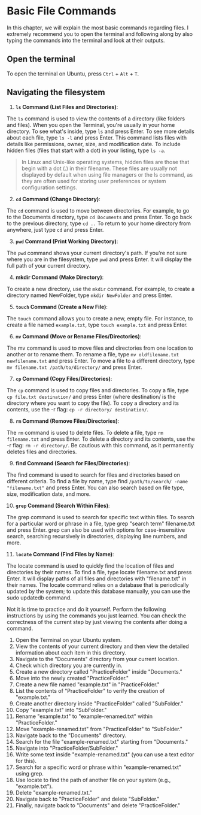 # Basic File Commands

In this chapter, we will explain the most basic commands regarding files.
I extremely recommend you to open the terminal and following along by also typing the commands
into the terminal and look at their outputs.

## Open the terminal

To open the terminal on Ubuntu, press `Ctrl` + `Alt` + `T`.

## Navigating the filesystem

1. **`ls` Command (List Files and Directories)**:

The `ls` command is used to view the contents of a directory (like folders and files).
When you open the Terminal, you're usually in your home directory. To see what's inside, type `ls` and press Enter.
To see more details about each file, type `ls -l` and press Enter. This command lists files with details like 
permissions, owner, size, and modification date.
To include hidden files (files that start with a dot) in your listing, type `ls -a`.

> In Linux and Unix-like operating systems, hidden files are those that begin with a dot (.) in their filename.
These files are usually not displayed by default when using file managers or the ls command,
as they are often used for storing user preferences or system configuration settings.

2. **`cd` Command (Change Directory)**:

The `cd` command is used to move between directories.
For example, to go to the Documents directory, type `cd Documents` and press Enter.
To go back to the previous directory, type `cd ..`
To return to your home directory from anywhere, just type `cd` and press Enter.

3. **`pwd` Command (Print Working Directory)**:

The `pwd` command shows your current directory's path.
If you're not sure where you are in the filesystem, type `pwd` and press Enter. 
It will display the full path of your current directory.

4. **mkdir Command (Make Directory)**:

To create a new directory, use the `mkdir` command.
For example, to create a directory named NewFolder, type `mkdir NewFolder` and press Enter.

5. **`touch` Command (Create a New File)**:

The `touch` command allows you to create a new, empty file.
For instance, to create a file named `example.txt`, type `touch example.txt` and press Enter.

6. **`mv` Command (Move or Rename Files/Directories)**:

The mv command is used to move files and directories from one location to another or to rename them.
To rename a file, type `mv oldfilename.txt newfilename.txt` and press Enter.
To move a file to a different directory, type `mv filename.txt /path/to/directory/` and press Enter.

7. **`cp` Command (Copy Files/Directories)**:

The `cp` command is used to copy files and directories.
To copy a file, type `cp file.txt destination/` and press Enter 
(where destination/ is the directory where you want to copy the file).
To copy a directory and its contents, use the -r flag: `cp -r directory/ destination/`.

8. **`rm` Command (Remove Files/Directories)**:

The `rm` command is used to delete files.
To delete a file, type `rm filename.txt` and press Enter.
To delete a directory and its contents, use the -r flag: `rm -r directory/`.
Be cautious with this command, as it permanently deletes files and directories.

9. **find Command (Search for Files/Directories)**:

The find command is used to search for files and directories based on different criteria.
To find a file by name, type find ``/path/to/search/ -name "filename.txt"`` and press Enter.
You can also search based on file type, size, modification date, and more.

10. **`grep` Command (Search Within Files)**:

The grep command is used to search for specific text within files.
To search for a particular word or phrase in a file, type grep "search term" filename.txt and press Enter.
grep can also be used with options for case-insensitive search, searching recursively in directories, displaying line numbers, and more.

11. **`locate` Command (Find Files by Name)**:

The locate command is used to quickly find the location of files and directories by their names.
To find a file, type locate filename.txt and press Enter. It will display paths of all files and directories with "filename.txt" in their names.
The locate command relies on a database that is periodically updated by the system; to update this database manually, you can use the sudo updatedb command.

Not it is time to practice and do it yourself. Perform the following instructions by using the commands
you just learned. You can check the correctness of the current step by just viewing the contents
after doing a command.

1. Open the Terminal on your Ubuntu system.
2. View the contents of your current directory and then view the detailed information about each item
in this directory.
3. Navigate to the "Documents" directory from your current location.
4. Check which directory you are currently in.
5. Create a new directory called "PracticeFolder" inside "Documents."
6. Move into the newly created "PracticeFolder."
7. Create a new file named "example.txt" in "PracticeFolder."
8. List the contents of "PracticeFolder" to verify the creation of "example.txt."
9. Create another directory inside "PracticeFolder" called "SubFolder."
10. Copy "example.txt" into "SubFolder."
11. Rename "example.txt" to "example-renamed.txt" within "PracticeFolder."
12. Move "example-renamed.txt" from "PracticeFolder" to "SubFolder."
13. Navigate back to the "Documents" directory.
14. Search for the file "example-renamed.txt" starting from "Documents."
15. Navigate into "PracticeFolder/SubFolder."
16. Write some text inside "example-renamed.txt" (you can use a text editor for this).
17. Search for a specific word or phrase within "example-renamed.txt" using grep.
18. Use locate to find the path of another file on your system (e.g., "example.txt").
19. Delete "example-renamed.txt."
20. Navigate back to "PracticeFolder" and delete "SubFolder."
21. Finally, navigate back to "Documents" and delete "PracticeFolder."
